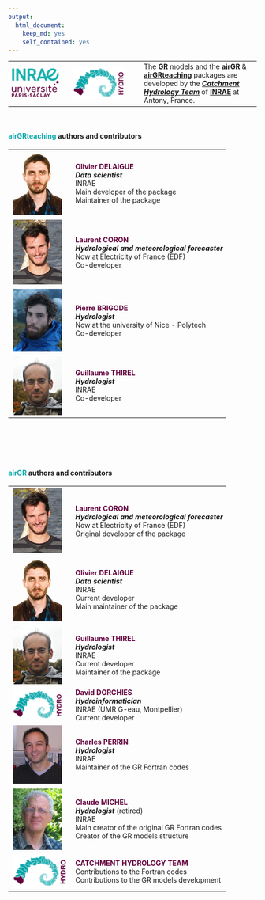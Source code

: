 ```yaml
---
output: 
  html_document: 
    keep_md: yes
    self_contained: yes
---
```






<table  width="100%">
<tbody>
  <tr>
  <td width="110"><img src="fig/logo_inrae_saclay_CMJN.svg" width="87%" height="87%"></td>
  <td width="130"><img src="fig/logo_inrae_hydro_CMJN.svg" width="80%" height="80%"></td>
  <td>The <strong><font color="#0BA6AA"><a href = 'https://webgr.inrae.fr/en/models/' title='GR models' rel='noopener noreferrer nofollow' onclick='window.open(this.href); return false;'>GR</a></font></strong> models and the <strong><font color="#0BA6AA"><a href = 'https://hydrogr.github.io/airGR/' title='airGR' rel='noopener noreferrer nofollow' onclick='window.open(this.href); return false;'>airGR</a></font></strong> &amp; <strong><font color="#0BA6AA"><a href = 'https://hydrogr.github.io/airGRteaching/' title='airGRteaching' rel='noopener noreferrer nofollow' onclick='window.open(this.href); return false;'>airGRteaching</a></font></strong> packages are developed by the <strong><i><a href = 'https://webgr.inrae.fr/en/' onclick='window.open(this.href); return false;'>Catchment Hydrology Team</a></i></strong> of <strong><a href = 'http://www.inrae.fr/en/' onclick='window.open(this.href); return false;'><strong>INRAE</strong></a></strong> at Antony, France.
  </tr>
</tbody>
</table>
  
<br>



#### <strong><font color="#0BA6AA">airGRteaching</font></strong> authors and contributors

<table  width="100%">
<tbody>

  <tr>
  <td width="115"><img style="border-width: 2px; border-color:rgba(0,0,0,0.0); border-style: solid; float: left; width: 100px;" src="fig/photo_delaigue_olivier.jpg" alt="" /></td>
  <td><strong><font color="#62003C">Olivier DELAIGUE</font></strong>
  <br><strong><i>Data scientist</i></strong>
  <br>INRAE
  <br>Main developer of the package
  <br>Maintainer of the package
  </tr>
  
  <tr>
  <td width="115"><img style="border-width: 2px; border-color:rgba(0,0,0,0.0); border-style: solid; float: left; width: 100px;" src="fig/photo_coron_laurent.jpg" alt="" /></td>
  <td><strong><font color="#62003C">Laurent CORON</font></strong>
  <br><strong><i>Hydrological and meteorological forecaster</i></strong><br>Now at Electricity of France (EDF)
  <br>Co-developer
  </tr>

  <tr>
  <td width="115"><img style="border-width: 2px; border-color:rgba(0,0,0,0.0); border-style: solid; float: left; width: 100px;" src="fig/photo_brigode_pierre.jpg" alt="" /></td>
  <td><strong><font color="#62003C">Pierre BRIGODE</font></strong>
  <br><strong><i>Hydrologist</i></strong><br>Now at the university of Nice - Polytech
  <br>Co-developer
  </tr>
  
  <tr>
  <td width="115"> <img style="border-width: 2px; border-color:rgba(0,0,0,0.0); border-style: solid; float: left; width: 100px;" src="fig/photo_thirel_guillaume.jpg" alt="" /></td>
  <td><strong><font color="#62003C">Guillaume THIREL</font></strong>
  <br><strong><i>Hydrologist</i></strong>
  <br>INRAE
  <br>Co-developer
  </tr>

</tbody>
</table>

<br><br><br><br>



#### <strong><font color="#0BA6AA">airGR</font></strong> authors and contributors

<table  width="100%">
<tbody>

  <tr>
  <td width="115"><img style="border-width: 2px; border-color:rgba(0,0,0,0.0); border-style: solid; float: left; width: 100px;" src="fig/photo_coron_laurent.jpg" alt="" /></td>
  <td><strong><font color="#62003C">Laurent CORON</font></strong>
  <br><strong><i>Hydrological and meteorological forecaster</i></strong>
  <br>Now at Electricity of France (EDF)
  <br>Original developer of the package
  </tr>

  <tr>
  <td width="115"><img style="border-width: 2px; border-color:rgba(0,0,0,0.0); border-style: solid; float: left; width: 100px;" src="fig/photo_delaigue_olivier.jpg" alt="" /></td>
  <td><strong><font color="#62003C">Olivier DELAIGUE</font></strong>
  <br><strong><i>Data scientist</i></strong>
  <br>INRAE
  <br>Current developer
  <br>Main maintainer of the package
  </tr>

  <tr>
  <td width="115"> <img style="border-width: 2px; border-color:rgba(0,0,0,0.0); border-style: solid; float: left; width: 100px;" src="fig/photo_thirel_guillaume.jpg" alt="" /></td>
  <td><strong><font color="#62003C">Guillaume THIREL</font></strong>
  <br><strong><i>Hydrologist</i></strong>
  <br>INRAE
  <br>Current developer
  <br>Maintainer of the package
  </tr>
  
  <tr>
  <td width="115"><img style="border-width: 2px; border-color:rgba(0,0,0,0.0); border-style: solid; float: left; width: 100px;" src="fig/logo_inrae_hydro_CMJN.svg" alt="" /></td>
  <td><strong><font color="#62003C">David DORCHIES</font></strong>
  <br><strong><i>Hydroinformatician</i></strong>
  <br>INRAE (UMR G-eau, Montpellier)
  <br>Current developer
  </tr>
  
  <tr>
  <td width="115"><img style="border-width: 2px; border-color:rgba(0,0,0,0.0); border-style: solid; float: left; width: 100px;" src="fig/photo_perrin_charles.jpg" alt="" /></td>
  <td><strong><font color="#62003C">Charles PERRIN</font></strong>
  <br><strong><i>Hydrologist</i></strong>
  <br>INRAE
  <br>Maintainer of the GR Fortran codes
  </tr>
  
  <tr>
  <td width="115"><img style="border-width: 2px; border-color:rgba(0,0,0,0.0); border-style: solid; float: left; width: 100px;" src="fig/photo_michel_claude.jpg" alt="" /></td>
  <td><strong><font color="#62003C">Claude MICHEL</font></strong>
  <br><strong><i>Hydrologist</i></strong> (retired)
  <br>INRAE
  <br>Main creator of the original GR Fortran codes
  <br>Creator of the GR models structure
  </tr>

  <tr>
  <td width="115"> <img style="border-width: 2px; border-color:rgba(0,0,0,0.0); border-style: solid; float: left; width: 95%;" src="fig/logo_inrae_hydro_CMJN.svg" alt="" /></td>
  <td><strong><font color="#62003C">CATCHMENT HYDROLOGY TEAM</font></strong>
  <br>Contributions to the Fortran codes
  <br>Contributions to the GR models development
  </tr>  
  
</tbody>
</table>



